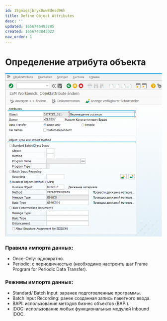 ```yaml
---
id: 15gnxqsjbryx0ww8desd96h
title: Define Object Attributes
desc: ''
updated: 1656746493785
created: 1656743843022
nav_order: 1
---
```


# Определение атрибута объекта

![Определение атрибута объекта](assets/images/2022-07-02-11-34-13.png)

### Правила импорта данных:

* Once-Only: однократно.
* Periodic: с периодичностью (необходимо настроить шаг Frame Program for Periodic Data Transfer).

### Режимы импорта данных:

* Standard/ Batch Input: заранее подготовленные программы.
* Batch Input Recording:  ранее созданная запись пакетного ввода.
* BAPI:  использование методов бизнес объектов (BAPI).
* IDOC: использование любых функциональных модулей Inbound IDOC.
